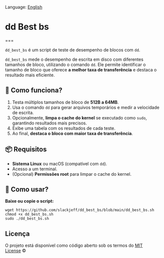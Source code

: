 Language: [English](https://github.com/slackjeff/dd_best_bs/blob/main/README.md)

# dd Best bs
===

`dd_best_bs` é um script de teste de desempenho de blocos com `dd`.

`dd_best_bs` mede o desempenho de escrita em disco com diferentes tamanhos de bloco, utilizando o comando `dd`. Ele permite identificar o tamanho de bloco que oferece **a melhor taxa de transferência** e destaca o resultado mais eficiente.

## 📌 Como funciona?

1. Testa múltiplos tamanhos de bloco de **512B a 64MB**.
2. Usa o comando `dd` para gerar arquivos temporários e medir a velocidade de escrita.
3. Opcionalmente, **limpa o cache do kernel** se executado como `sudo`, garantindo resultados mais precisos.
4. Exibe uma tabela com os resultados de cada teste.
5. Ao final, **destaca o bloco com maior taxa de transferência**.


## 📦 Requisitos

- **Sistema Linux** ou macOS (compatível com `dd`).
- Acesso a um terminal.
- (Opcional) **Permissões root** para limpar o cache do kernel.

## 🔧 Como usar?

**Baixe ou copie o script:**

```shell
wget https://github.com/slackjeff/dd_best_bs/blob/main/dd_best_bs.sh
chmod +x dd_best_bs.sh
sudo ./dd_best_bs.sh
```

## Licença

O projeto está disponível como código aberto sob os termos do
[MIT License](https://github.com/slackjeff/dd_best_bs/blob/main/LICENSE) ©